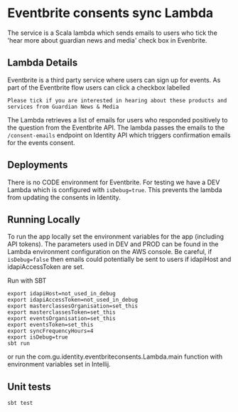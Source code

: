 # Eventbrite consents sync Lambda

The service is a Scala lambda which sends emails to users who tick the 'hear more about guardian news and media' check box in Evenbrite.

## Lambda Details

Eventbrite is a third party service where users can sign up for events. As part of the Eventbrite flow users can click a checkbox labelled

```
Please tick if you are interested in hearing about these products and services from Guardian News & Media 
```

The Lambda retrieves a list of emails for users who responded positively to the question from the Eventbrite API. The lambda passes the emails to 
the `/consent-emails` endpoint on Identity API which triggers confirmation emails for the events consent.

## Deployments

There is no CODE environment for Eventbrite. For testing we have a DEV Lambda which is configured with `isDebug=true`. This prevents the lambda
from updating the consents in Identity. 

## Running Locally

To run the app locally set the environment variables for the app (including API tokens). The parameters used
in DEV and PROD can be found in the Lambda environment configuration on the AWS console. Be careful, if `isDebug=false` then
emails could potentially be sent to users if idapiHost and idapiAccessToken are set.


Run with SBT
```
export idapiHost=not_used_in_debug
export idapiAccessToken=not_used_in_debug
export masterclassesOrganisation=set_this
export masterclassesToken=set_this
export eventsOrganisation=set_this
export eventsToken=set_this
export syncFrequencyHours=4
export isDebug=true
sbt run
```

or run the com.gu.identity.eventbriteconsents.Lambda.main function with environment variables set in Intellij.

## Unit tests

```
sbt test
```
